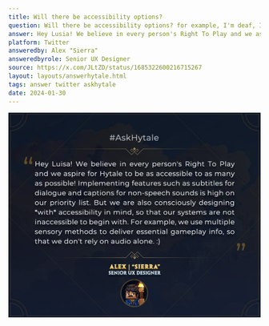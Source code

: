 ```yaml
---
title: Will there be accessibility options?
question: Will there be accessibility options? for example, I'm deaf, I like subtitles for sounds, my brother can't read small texts, some people have ADHD, and they like visuals that predict where a bomb will explode, the size, or when an enemy will attack, just to focus.
answer: Hey Lusia! We believe in every person's Right To Play and we aspire for Hytale to be as accessible to as many as possible! Implementing features such as subtitles for dialouge and captions for non-speech sounds is high on our priority list. But we are also consciously designing with accessibility in mind, so that our systems are not inaccessible to begin with. For example, we use multiple sensory methods to deliver essential gameplay info, so that we don't rely on audio alone.
platform: Twitter
answeredby: Alex "Sierra"
answeredbyrole: Senior UX Designer
source: https://x.com/JLtZD/status/1685322600216715267
layout: layouts/answerhytale.html
tags: answer twitter askhytale
date: 2024-01-30
---
```

!["Hey Lusia! We believe in every person's Right To Play and we aspire for Hytale to be as accessible to as many as possible! Implementing features such as subtitles for dialouge and captions for non-speech sounds is high on our priority list. But we are also consciously designing with accessibility in mind, so that our systems are not inaccessible to begin with. For example, we use multiple sensory methods to deliver essential gameplay info, so that we don't rely on audio alone."](/../assets/askhytales/2024-01-30-accessible.jpg)